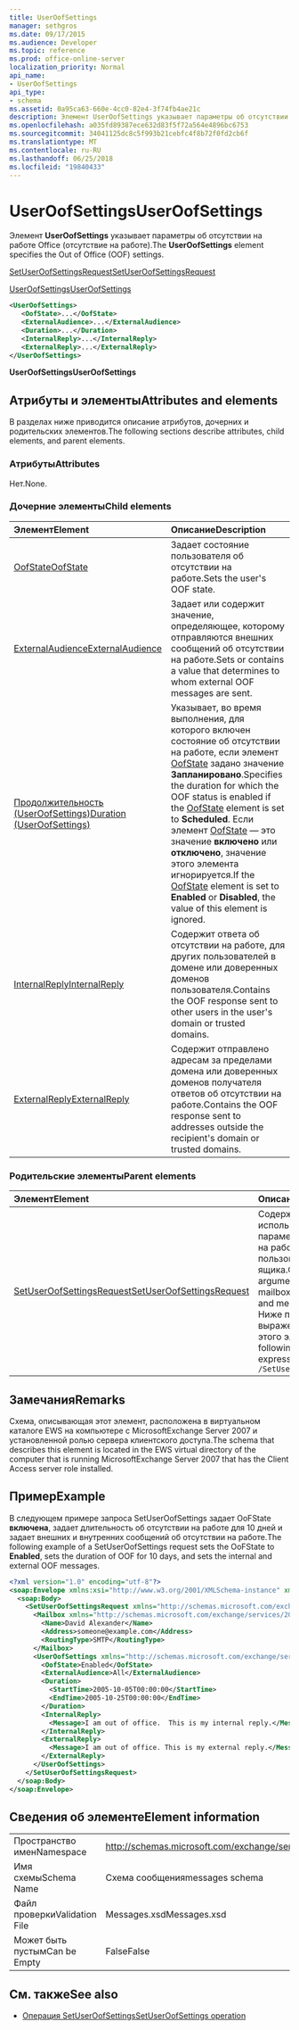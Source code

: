 ```yaml
---
title: UserOofSettings
manager: sethgros
ms.date: 09/17/2015
ms.audience: Developer
ms.topic: reference
ms.prod: office-online-server
localization_priority: Normal
api_name:
- UserOofSettings
api_type:
- schema
ms.assetid: 0a95ca63-660e-4cc0-82e4-3f74fb4ae21c
description: Элемент UserOofSettings указывает параметры об отсутствии на работе Office (отсутствие на работе).
ms.openlocfilehash: a035fd89387ece632d83f5f72a564e4896bc6753
ms.sourcegitcommit: 34041125dc8c5f993b21cebfc4f8b72f0fd2cb6f
ms.translationtype: MT
ms.contentlocale: ru-RU
ms.lasthandoff: 06/25/2018
ms.locfileid: "19840433"
---
```

# <a name="useroofsettings"></a><span data-ttu-id="735a5-103">UserOofSettings</span><span class="sxs-lookup"><span data-stu-id="735a5-103">UserOofSettings</span></span>

<span data-ttu-id="735a5-104">Элемент **UserOofSettings** указывает параметры об отсутствии на работе Office (отсутствие на работе).</span><span class="sxs-lookup"><span data-stu-id="735a5-104">The **UserOofSettings** element specifies the Out of Office (OOF) settings.</span></span> 
  
[<span data-ttu-id="735a5-105">SetUserOofSettingsRequest</span><span class="sxs-lookup"><span data-stu-id="735a5-105">SetUserOofSettingsRequest</span></span>](setuseroofsettingsrequest.md)
  
[<span data-ttu-id="735a5-106">UserOofSettings</span><span class="sxs-lookup"><span data-stu-id="735a5-106">UserOofSettings</span></span>](useroofsettings.md)
  
```xml
<UserOofSettings>
   <OofState>...</OofState>
   <ExternalAudience>...</ExternalAudience>
   <Duration>...</Duration>
   <InternalReply>...</InternalReply>
   <ExternalReply>...</ExternalReply>
</UserOofSettings>
```

 <span data-ttu-id="735a5-107">**UserOofSettings**</span><span class="sxs-lookup"><span data-stu-id="735a5-107">**UserOofSettings**</span></span>
## <a name="attributes-and-elements"></a><span data-ttu-id="735a5-108">Атрибуты и элементы</span><span class="sxs-lookup"><span data-stu-id="735a5-108">Attributes and elements</span></span>

<span data-ttu-id="735a5-109">В разделах ниже приводится описание атрибутов, дочерних и родительских элементов.</span><span class="sxs-lookup"><span data-stu-id="735a5-109">The following sections describe attributes, child elements, and parent elements.</span></span>
  
### <a name="attributes"></a><span data-ttu-id="735a5-110">Атрибуты</span><span class="sxs-lookup"><span data-stu-id="735a5-110">Attributes</span></span>

<span data-ttu-id="735a5-111">Нет.</span><span class="sxs-lookup"><span data-stu-id="735a5-111">None.</span></span>
  
### <a name="child-elements"></a><span data-ttu-id="735a5-112">Дочерние элементы</span><span class="sxs-lookup"><span data-stu-id="735a5-112">Child elements</span></span>

|<span data-ttu-id="735a5-113">**Элемент**</span><span class="sxs-lookup"><span data-stu-id="735a5-113">**Element**</span></span>|<span data-ttu-id="735a5-114">**Описание**</span><span class="sxs-lookup"><span data-stu-id="735a5-114">**Description**</span></span>|
|:-----|:-----|
|[<span data-ttu-id="735a5-115">OofState</span><span class="sxs-lookup"><span data-stu-id="735a5-115">OofState</span></span>](oofstate.md) <br/> |<span data-ttu-id="735a5-116">Задает состояние пользователя об отсутствии на работе.</span><span class="sxs-lookup"><span data-stu-id="735a5-116">Sets the user's OOF state.</span></span>  <br/> |
|[<span data-ttu-id="735a5-117">ExternalAudience</span><span class="sxs-lookup"><span data-stu-id="735a5-117">ExternalAudience</span></span>](externalaudience.md) <br/> |<span data-ttu-id="735a5-118">Задает или содержит значение, определяющее, которому отправляются внешних сообщений об отсутствии на работе.</span><span class="sxs-lookup"><span data-stu-id="735a5-118">Sets or contains a value that determines to whom external OOF messages are sent.</span></span>  <br/> |
|[<span data-ttu-id="735a5-119">Продолжительность (UserOofSettings)</span><span class="sxs-lookup"><span data-stu-id="735a5-119">Duration (UserOofSettings)</span></span>](duration-useroofsettings.md) <br/> |<span data-ttu-id="735a5-120">Указывает, во время выполнения, для которого включен состояние об отсутствии на работе, если элемент [OofState](oofstate.md) задано значение **Запланировано**.</span><span class="sxs-lookup"><span data-stu-id="735a5-120">Specifies the duration for which the OOF status is enabled if the [OofState](oofstate.md) element is set to **Scheduled**.</span></span> <span data-ttu-id="735a5-121">Если элемент [OofState](oofstate.md) — это значение **включено** или **отключено**, значение этого элемента игнорируется.</span><span class="sxs-lookup"><span data-stu-id="735a5-121">If the [OofState](oofstate.md) element is set to **Enabled** or **Disabled**, the value of this element is ignored.</span></span>  <br/> |
|[<span data-ttu-id="735a5-122">InternalReply</span><span class="sxs-lookup"><span data-stu-id="735a5-122">InternalReply</span></span>](internalreply.md) <br/> |<span data-ttu-id="735a5-123">Содержит ответа об отсутствии на работе, для других пользователей в домене или доверенных доменов пользователя.</span><span class="sxs-lookup"><span data-stu-id="735a5-123">Contains the OOF response sent to other users in the user's domain or trusted domains.</span></span>  <br/> |
|[<span data-ttu-id="735a5-124">ExternalReply</span><span class="sxs-lookup"><span data-stu-id="735a5-124">ExternalReply</span></span>](externalreply.md) <br/> |<span data-ttu-id="735a5-125">Содержит отправлено адресам за пределами домена или доверенных доменов получателя ответов об отсутствии на работе.</span><span class="sxs-lookup"><span data-stu-id="735a5-125">Contains the OOF response sent to addresses outside the recipient's domain or trusted domains.</span></span>  <br/> |
   
### <a name="parent-elements"></a><span data-ttu-id="735a5-126">Родительские элементы</span><span class="sxs-lookup"><span data-stu-id="735a5-126">Parent elements</span></span>

|<span data-ttu-id="735a5-127">**Элемент**</span><span class="sxs-lookup"><span data-stu-id="735a5-127">**Element**</span></span>|<span data-ttu-id="735a5-128">**Описание**</span><span class="sxs-lookup"><span data-stu-id="735a5-128">**Description**</span></span>|
|:-----|:-----|
|[<span data-ttu-id="735a5-129">SetUserOofSettingsRequest</span><span class="sxs-lookup"><span data-stu-id="735a5-129">SetUserOofSettingsRequest</span></span>](setuseroofsettingsrequest.md) <br/> |<span data-ttu-id="735a5-130">Содержит аргументы, используется для задания параметров об отсутствии на работе и сообщения пользователя почтового ящика.</span><span class="sxs-lookup"><span data-stu-id="735a5-130">Contains the arguments used to set a mailbox user's OOF settings and messages.</span></span>  <br/> <span data-ttu-id="735a5-131">Ниже приведен выражение XPath для этого элемента.</span><span class="sxs-lookup"><span data-stu-id="735a5-131">The following is the XPath expression to this element:</span></span>  <br/>  `/SetUserOofSettingsRequest` <br/> |
   
## <a name="remarks"></a><span data-ttu-id="735a5-132">Замечания</span><span class="sxs-lookup"><span data-stu-id="735a5-132">Remarks</span></span>

<span data-ttu-id="735a5-133">Схема, описывающая этот элемент, расположена в виртуальном каталоге EWS на компьютере с MicrosoftExchange Server 2007 и установленной ролью сервера клиентского доступа.</span><span class="sxs-lookup"><span data-stu-id="735a5-133">The schema that describes this element is located in the EWS virtual directory of the computer that is running MicrosoftExchange Server 2007 that has the Client Access server role installed.</span></span>
  
## <a name="example"></a><span data-ttu-id="735a5-134">Пример</span><span class="sxs-lookup"><span data-stu-id="735a5-134">Example</span></span>

<span data-ttu-id="735a5-135">В следующем примере запроса SetUserOofSettings задает OoFState **включена**, задает длительность об отсутствии на работе для 10 дней и задает внешних и внутренних сообщений об отсутствии на работе.</span><span class="sxs-lookup"><span data-stu-id="735a5-135">The following example of a SetUserOofSettings request sets the OoFState to **Enabled**, sets the duration of OOF for 10 days, and sets the internal and external OOF messages.</span></span>
  
```xml
<?xml version="1.0" encoding="utf-8"?>
<soap:Envelope xmlns:xsi="http://www.w3.org/2001/XMLSchema-instance" xmlns:xsd="http://www.w3.org/2001/XMLSchema" xmlns:soap="http://schemas.xmlsoap.org/soap/envelope/">
  <soap:Body>
    <SetUserOofSettingsRequest xmlns="http://schemas.microsoft.com/exchange/services/2006/messages">
      <Mailbox xmlns="http://schemas.microsoft.com/exchange/services/2006/types">
        <Name>David Alexander</Name>
        <Address>someone@example.com</Address>
        <RoutingType>SMTP</RoutingType>
      </Mailbox>
      <UserOofSettings xmlns="http://schemas.microsoft.com/exchange/services/2006/types">
        <OofState>Enabled</OofState>
        <ExternalAudience>All</ExternalAudience>
        <Duration>
          <StartTime>2005-10-05T00:00:00</StartTime>
          <EndTime>2005-10-25T00:00:00</EndTime>
        </Duration>
        <InternalReply>
          <Message>I am out of office.  This is my internal reply.</Message>
        </InternalReply>
        <ExternalReply>
          <Message>I am out of office. This is my external reply.</Message>
        </ExternalReply>
      </UserOofSettings>
    </SetUserOofSettingsRequest>
  </soap:Body>
</soap:Envelope>
```

## <a name="element-information"></a><span data-ttu-id="735a5-136">Сведения об элементе</span><span class="sxs-lookup"><span data-stu-id="735a5-136">Element information</span></span>

|||
|:-----|:-----|
|<span data-ttu-id="735a5-137">Пространство имен</span><span class="sxs-lookup"><span data-stu-id="735a5-137">Namespace</span></span>  <br/> |http://schemas.microsoft.com/exchange/services/2006/messages  <br/> |
|<span data-ttu-id="735a5-138">Имя схемы</span><span class="sxs-lookup"><span data-stu-id="735a5-138">Schema Name</span></span>  <br/> |<span data-ttu-id="735a5-139">Схема сообщения</span><span class="sxs-lookup"><span data-stu-id="735a5-139">messages schema</span></span>  <br/> |
|<span data-ttu-id="735a5-140">Файл проверки</span><span class="sxs-lookup"><span data-stu-id="735a5-140">Validation File</span></span>  <br/> |<span data-ttu-id="735a5-141">Messages.xsd</span><span class="sxs-lookup"><span data-stu-id="735a5-141">Messages.xsd</span></span>  <br/> |
|<span data-ttu-id="735a5-142">Может быть пустым</span><span class="sxs-lookup"><span data-stu-id="735a5-142">Can be Empty</span></span>  <br/> |<span data-ttu-id="735a5-143">False</span><span class="sxs-lookup"><span data-stu-id="735a5-143">False</span></span>  <br/> |
   
## <a name="see-also"></a><span data-ttu-id="735a5-144">См. также</span><span class="sxs-lookup"><span data-stu-id="735a5-144">See also</span></span>

- [<span data-ttu-id="735a5-145">Операция SetUserOofSettings</span><span class="sxs-lookup"><span data-stu-id="735a5-145">SetUserOofSettings operation</span></span>](setuseroofsettings-operation.md)

